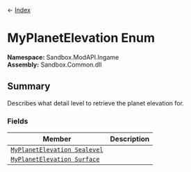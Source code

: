 ← [Index](index)
# MyPlanetElevation Enum
**Namespace:** Sandbox.ModAPI.Ingame  
**Assembly:** Sandbox.Common.dll  
## Summary
Describes what detail level to retrieve the planet elevation for.
### Fields
|Member|Description|
|---|---|
|[`MyPlanetElevation Sealevel`](Sandbox.ModAPI.Ingame.Sealevel)||
|[`MyPlanetElevation Surface`](Sandbox.ModAPI.Ingame.Surface)||
